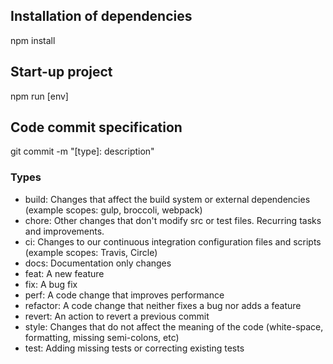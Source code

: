 ## Installation of dependencies

npm install

## Start-up project

npm run [env]

## Code commit specification

git commit -m "[type]: description"

### Types

- build: Changes that affect the build system or external dependencies (example scopes: gulp, broccoli, webpack)
- chore: Other changes that don't modify src or test files. Recurring tasks and improvements.
- ci: Changes to our continuous integration configuration files and scripts (example scopes: Travis, Circle)
- docs: Documentation only changes
- feat: A new feature
- fix: A bug fix
- perf: A code change that improves performance
- refactor: A code change that neither fixes a bug nor adds a feature
- revert: An action to revert a previous commit
- style: Changes that do not affect the meaning of the code (white-space, formatting, missing semi-colons, etc)
- test: Adding missing tests or correcting existing tests
